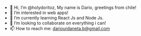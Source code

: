 - 👋 Hi, I’m @holydoritoz, My name is Dario, greetings from chile!
- 👀 I’m interested in web apps!
- 🌱 I’m currently learning React Js and Node Js.
- 💞️ I’m looking to collaborate on everything i can! 
- 📫 How to reach me: dariourdaneta.b@gmail.com

<!---
holydoritoz/holydoritoz is a ✨ special ✨ repository because its `README.md` (this file) appears on your GitHub profile.
You can click the Preview link to take a look at your changes.
--->
